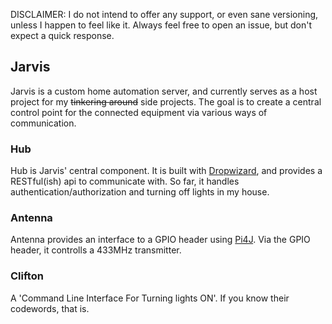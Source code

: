 DISCLAIMER: I do not intend to offer any support, or even sane versioning, unless I happen to feel like it. Always feel free to open an issue, but don't expect a quick response.

## Jarvis
Jarvis is a custom home automation server, and currently serves as a host project for my ~~tinkering around~~ side projects.
The goal is to create a central control point for the connected equipment via various ways of communication.

### Hub
Hub is Jarvis' central component. It is built with [Dropwizard](http://www.dropwizard.io/), and provides a RESTful(ish) api to communicate with. So far, it handles authentication/authorization and turning off lights in my house.

### Antenna
Antenna provides an interface to a GPIO header using [Pi4J](http://pi4j.com/). Via the GPIO header, it controlls a 433MHz transmitter. 

### Clifton
A 'Command Line Interface For Turning lights ON'. If you know their codewords, that is.
